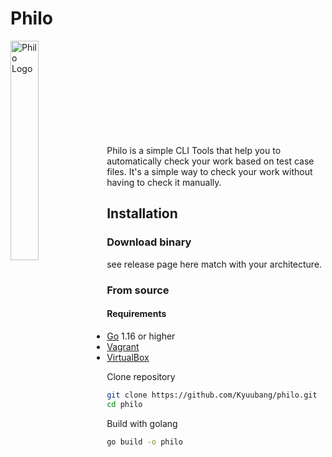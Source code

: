 # Philo


<p>
<img align="left" src="https://user-images.githubusercontent.com/56214296/218955929-ec85d387-6537-49eb-9cc5-b721351d26b5.png" width=30% alt="Philo Logo"/>
</p>
<br />
<br />
<br />
<br />
<br />
<br />
<br />
<br />
<br />

Philo is a simple CLI Tools that help you to automatically check your work 
based on test case files. It's a simple way to check your work without
having to check it manually.

## Installation

### Download binary

see release page here match with your architecture.

### From source

#### Requirements

- [Go](https://golang.org/dl/) 1.16 or higher
- [Vagrant](https://www.vagrantup.com/)
- [VirtualBox](https://www.virtualbox.org/)

Clone repository
```bash
git clone https://github.com/Kyuubang/philo.git
cd philo
```

Build with golang 
```bash
go build -o philo
```


